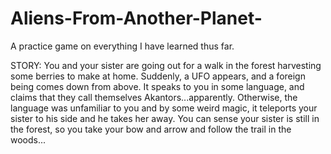 # Aliens-From-Another-Planet-
A practice game on everything I have learned thus far.

STORY:
You and your sister are going out for a walk in the forest harvesting some berries to make at home. Suddenly, a UFO appears, and a foreign being comes down from above. It speaks to you in some language, and claims that they call themselves Akantors...apparently. Otherwise, the language was unfamiliar to you and by some weird magic, it teleports your sister to his side and he takes her away. You can sense your sister is still in the forest, so you take your bow and arrow and follow the trail in the woods...
